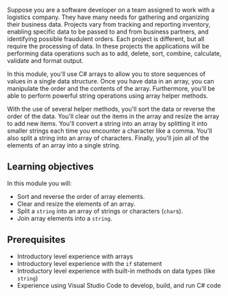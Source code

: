 Suppose you are a software developer on a team assigned to work with a logistics company. They have many needs for gathering and organizing their business data. Projects vary from tracking and reporting inventory, enabling specific data to be passed to and from business partners, and identifying possible fraudulent orders. Each project is different, but all require the processing of data. In these projects the applications will be performing data operations such as to add, delete, sort, combine, calculate, validate and format output.

In this module, you'll use C# arrays to allow you to store sequences of values in a single data structure. Once you have data in an array, you can manipulate the order and the contents of the array. Furthermore, you'll be able to perform powerful string operations using array helper methods.

With the use of several helper methods, you'll sort the data or reverse the order of the data. You'll clear out the items in the array and resize the array to add new items. You'll convert a string into an array by splitting it into smaller strings each time you encounter a character like a comma. You'll also split a string into an array of characters. Finally, you'll join all of the elements of an array into a single string.

## Learning objectives

In this module you will:

- Sort and reverse the order of array elements.
- Clear and resize the elements of an array.
- Split a `string` into an array of strings or characters (`char`s).
- Join array elements into a `string`.

## Prerequisites

- Introductory level experience with arrays
- Introductory level experience with the `if` statement
- Introductory level experience with built-in methods on data types (like `string`)
- Experience using Visual Studio Code to develop, build, and run C# code
